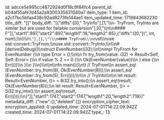 id: adcce5e995cc4872924d0f18c9f84fc4
parent_id: b04af55afe7d45a2a9300335631040a7
item_type: 1
item_id: a2cf7bc5bfaa438c92ad8273fe144ae1
item_updated_time: 1719843682230
title_diff: "[]"
body_diff: "[{\"diffs\":[[0,\" TryInfo\"],[1,\"\\\n- TryFrom, TryInto are  similar but are used for failable conversion\"],[0,\"\\\n\\\n#### F\"]],\"start1\":897,\"start2\":897,\"length1\":16,\"length2\":85},{\"diffs\":[[0,\"}\\\", int, num);\\\n}\\\n```\"],[1,\"\\\n#### TryFrom\\\n```rust\\\nuse std::convert::TryFrom;\\\nuse std::convert::TryInto;\\\n\\\n#[derive(Debug)]\\\nstruct EvenNumber(i32);\\\n\\\nimpl TryFrom<i32> for EvenNumber {\\\n    type Error = ();\\\n\\\n    fn try_from(value: i32) -> Result<Self, Self::Error> {\\\n        if value % 2 == 0 {\\\n            Ok(EvenNumber(value))\\\n        } else {\\\n            Err(())\\\n        }\\\n    }\\\n}\\\n\\\n\\\nfn main(){\\\n\\t  // TryFrom\\\n    assert_eq!(EvenNumber::try_from(8), Ok(EvenNumber(8)));\\\n    assert_eq!(EvenNumber::try_from(5), Err(()));\\\n\\\n    // TryInto\\\n\\\n    let result: Result<EvenNumber, ()> = 8i32.try_into();\\\n    assert_eq!(result, Ok(EvenNumber(8)));\\\n    let result: Result<EvenNumber, ()> = 5i32.try_into();\\\n    assert_eq!(result, Err(()));\\\n}\"]],\"start1\":1747,\"start2\":1747,\"length1\":20,\"length2\":719}]"
metadata_diff: {"new":{},"deleted":[]}
encryption_cipher_text: 
encryption_applied: 0
updated_time: 2024-07-01T14:22:09.942Z
created_time: 2024-07-01T14:22:09.942Z
type_: 13